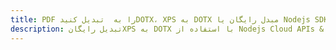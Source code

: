 ---title: PDF را به  تبدیل کنیدDOTX، XPS به DOTX مبدل رایگان یا Nodejs SDKdescription: تبدیل رایگانXPS به DOTX با استفاده از Nodejs Cloud APIs & SDK همچنین اسناد PDF را در Cloud ایجاد، ویرایش و رندر کنید.---